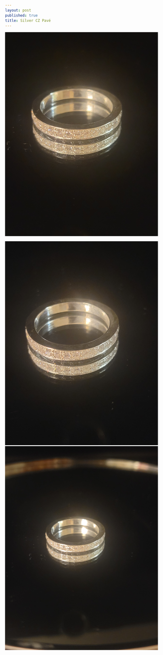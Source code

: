 ```yaml
---
layout: post
published: true
title: Silver CZ Pavé
---
```

![pave1_silver_cz_8-0.jpg](/images/jewelry/rings/pave1_silver_cz_8-0.jpg)
<!--more-->
![pave1_silver_cz_8-0.jpg](/images/jewelry/rings/pave1_silver_cz_8-1.jpg)
![pave1_silver_cz_8-0.jpg](/images/jewelry/rings/pave1_silver_cz_8-2.jpg)
